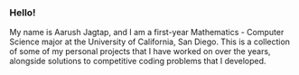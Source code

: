 ### Hello! 
My name is Aarush Jagtap, and I am a first-year Mathematics - Computer Science major at the University of California, San Diego. 
This is a collection of some of my personal projects that I have worked on over the years, alongside solutions to competitive coding problems that I developed.

